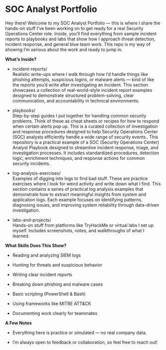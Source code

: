 # SOC Analyst Portfolio
Hey there! Welcome to my SOC Analyst Portfolio — this is where I share the hands-on stuff I’ve been working on to get ready for a real Security Operations Center role. Inside, you’ll find everything from sample incident reports to playbooks and labs that show how I approach threat detection, incident response, and general blue team work. This repo is my way of showing I’m serious about the work and ready to jump in.

**What’s Inside?**<br>

* incident-reports/<br>
Realistic write-ups where I walk through how I’d handle things like phishing attempts, suspicious logins, or malware alerts — kind of like the reports you’d write after investigating an incident. This section showcases a collection of real-world-style incident report examples designed to demonstrate structured problem-solving, clear communication, and accountability in technical environments.

* playbooks/<br>
Step-by-step guides I put together for handling common security problems. Think of these as cheat sheets or recipes for how to respond when certain alerts pop up. This is a curated collection of investigation and response procedures designed to help Security Operations Center (SOC) analysts efficiently handle a wide range of security events.. This repository is a practical example of a SOC (Security Operations Center) Analyst Playbook designed to streamline incident response, triage, and investigation processes. It includes standardized procedures, detection logic, enrichment techniques, and response actions for common security incidents.

* log-analysis-exercises/<br>
Examples of digging into logs to find bad stuff. These are practice exercises where I look for weird activity and write down what I find. This section contains a series of practical log analysis examples that demonstrate how to extract meaningful insights from system and application logs. Each example focuses on identifying patterns, diagnosing issues, and improving system reliability through data-driven investigation.

* labs-and-projects/<br>
Hands-on stuff from platforms like TryHackMe or virtual labs I set up myself. Includes screenshots, notes, and walkthroughs of what I learned.

**What Skills Does This Show?**<br>
* Reading and analyzing SIEM logs<br>

* Hunting for threats and suspicious behavior<br>

* Writing clear incident reports<br>

* Breaking down phishing and malware cases<br>

* Basic scripting (PowerShell & Bash)<br>

* Using frameworks like MITRE ATT&CK<br>

* Documenting work clearly for teammates<br>

**A Few Notes**<br>
* Everything here is practice or simulated — no real company data.<br>

* I’m always open to feedback or collaboration, so feel free to reach out!<br>



